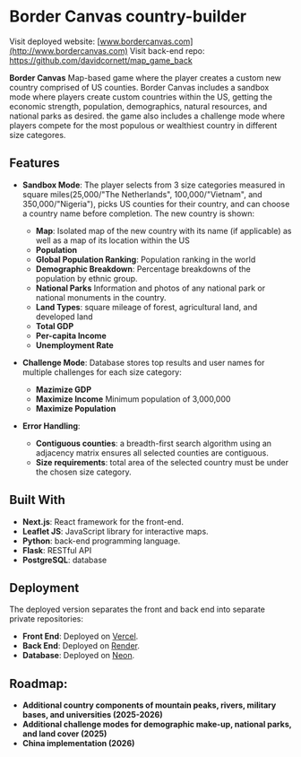 # Border Canvas country-builder

Visit deployed website: [www.bordercanvas.com](http://www.bordercanvas.com)
Visit back-end repo: https://github.com/davidcornett/map_game_back

**Border Canvas** Map-based game where the player creates a custom new country comprised of US counties. Border Canvas includes a sandbox mode where players create custom countries within the US, getting the economic strength, population, demographics, natural resources, and national parks as desired. the game also includes a challenge mode where players compete for the most populous or wealthiest country in different size categores.

## Features

- **Sandbox Mode**: The player selects from 3 size categories measured in square miles(25,000/"The Netherlands", 100,000/"Vietnam", and 350,000/"Nigeria"), picks US counties for their country, and can choose a country name before completion. The new country is shown:
    - **Map**: Isolated map of the new country with its name (if applicable) as well as a map of its location within the US
    - **Population**
    - **Global Population Ranking**: Population ranking in the world
    - **Demographic Breakdown**: Percentage breakdowns of the population by ethnic group.
    - **National Parks** Information and photos of any national park or national monuments in the country.
    - **Land Types**: square mileage of forest, agricultural land, and developed land
    - **Total GDP**
    - **Per-capita Income**
    - **Unemployment Rate**


- **Challenge Mode**: Database stores top results and user names for multiple challenges for each size category:
    - **Mazimize GDP**
    - **Maximize Income** Minimum population of 3,000,000
    - **Maximize Population**
- **Error Handling**: 
    - **Contiguous counties**: a breadth-first search algorithm using an adjacency matrix ensures all selected counties are contiguous.
    - **Size requirements**: total area of the selected country must be under the chosen size category.


## Built With
- **Next.js**: React framework for the front-end.
- **Leaflet JS**: JavaScript library for interactive maps.
- **Python**: back-end programming language.
- **Flask**: RESTful API
- **PostgreSQL**: database

## Deployment

The deployed version separates the front and back end into separate private repositories:

- **Front End**: Deployed on [Vercel](https://vercel.com/).
- **Back End**: Deployed on [Render](https://render.com/).
- **Database**: Deployed on [Neon](https://neon.tech/).

## Roadmap:
- **Additional country components of mountain peaks, rivers, military bases, and universities (2025-2026)**
- **Additional challenge modes for demographic make-up, national parks, and land cover (2025)**
- **China implementation (2026)**